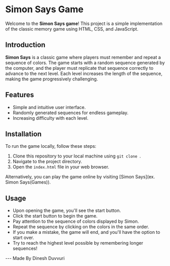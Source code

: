 # Simon Says Game

Welcome to the **Simon Says game**! This project is a simple implementation of the classic memory game using HTML, CSS, and JavaScript.

## Introduction

**Simon Says** is a classic game where players must remember and repeat a sequence of colors. The game starts with a random sequence generated by the computer, and the player must replicate that sequence correctly to advance to the next level. Each level increases the length of the sequence, making the game progressively challenging.

## Features

- Simple and intuitive user interface.
- Randomly generated sequences for endless gameplay.
- Increasing difficulty with each level.

## Installation

To run the game locally, follow these steps:

1. Clone this repository to your local machine using `git clone `.
2. Navigate to the project directory.
3. Open the `index.html` file in your web browser.

Alternatively, you can play the game online by visiting [Simon Says](ex. Simon Says(Games)).

## Usage

- Upon opening the game, you'll see the start button.
- Click the start button to begin the game.
- Pay attention to the sequence of colors displayed by Simon.
- Repeat the sequence by clicking on the colors in the same order.
- If you make a mistake, the game will end, and you'll have the option to start over.
- Try to reach the highest level possible by remembering longer sequences!


 --- Made By Dinesh Duvvuri
